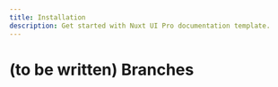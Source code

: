 ```yaml
---
title: Installation
description: Get started with Nuxt UI Pro documentation template.
---
```

# (to be written) Branches
